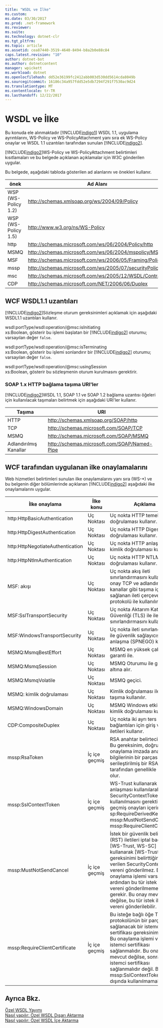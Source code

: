 ```yaml
---
title: "WSDL ve İlke"
ms.custom: 
ms.date: 03/30/2017
ms.prod: .net-framework
ms.reviewer: 
ms.suite: 
ms.technology: dotnet-clr
ms.tgt_pltfrm: 
ms.topic: article
ms.assetid: cea87440-3519-4640-8494-b8a2b0e88c84
caps.latest.revision: "10"
author: dotnet-bot
ms.author: dotnetcontent
manager: wpickett
ms.workload: dotnet
ms.openlocfilehash: dd52e36199fc2412abb003d530dd5614cda8049b
ms.sourcegitcommit: 16186c34a957fdd52e5db7294f291f7530ac9d24
ms.translationtype: MT
ms.contentlocale: tr-TR
ms.lasthandoff: 12/22/2017
---
```

# <a name="wsdl-and-policy"></a>WSDL ve İlke
Bu konuda ele alınmaktadır [!INCLUDE[indigo1](../../../../includes/indigo1-md.md)] WSDL 1.1, uygulama ayrıntılarını, WS-Policy ve WS-PolicyAttachment yanı sıra ek WS-Policy onaylar ve WSDL 1.1 uzantıları tarafından sunulan [!INCLUDE[indigo2](../../../../includes/indigo2-md.md)].  
  
 [!INCLUDE[indigo2](../../../../includes/indigo2-md.md)]WS-Policy ve WS-PolicyAttachment belirtimleri kısıtlamaları ve bu belgede açıklanan açıklamalar için W3C gönderilen uygular.  
  
 Bu belgede, aşağıdaki tabloda gösterilen ad alanlarını ve önekleri kullanır.  
  
|önek|Ad Alanı|  
|------------|---------------|  
|WSP (WS-Policy 1.2)|http://schemas.xmlsoap.org/ws/2004/09/Policy|  
|WSP (WS-Policy 1.5)|http://www.w3.org/ns/WS-Policy|  
|http|http://schemas.microsoft.com/ws/06/2004/Policy/http|  
|MSMQ|http://schemas.microsoft.com/ws/06/2004/mspolicy/MSMQ|  
|MSF|http://schemas.microsoft.com/ws/2006/05/Framing/Policy|  
|mssp|http://schemas.microsoft.com/ws/2005/07/securityPolicy|  
|msc|http://schemas.microsoft.com/ws/2005/12/WSDL/Contract|  
|CDP|http://schemas.microsoft.com/NET/2006/06/Duplex|  
  
## <a name="wcf-wsdl11-extensions"></a>WCF WSDL1.1 uzantıları  
 [!INCLUDE[indigo2](../../../../includes/indigo2-md.md)]Sözleşme oturum gereksinimleri açıklamak için aşağıdaki WSDL1.1 uzantıları kullanır.  
  
 wsdl:portType/wsdl:operation/@msc:isInitiating  
 xs:Boolean, gösterir bu işlemi başlatan bir [!INCLUDE[indigo2](../../../../includes/indigo2-md.md)] oturumu; varsayılan değer `false`.  
  
 wsdl:portType/wsdl:operation/@msc:isTerminating  
 xs:Boolean, gösterir bu işlemi sonlandırır bir [!INCLUDE[indigo2](../../../../includes/indigo2-md.md)] oturumu; varsayılan değer `false`.  
  
 wsdl:portType/wsdl:operation/@msc:usingSession  
 xs:Boolean, gösterir bu sözleşmenin oturum kurulmasını gerektirir.  
  
### <a name="soap-1x-http-binding-transport-uris"></a>SOAP 1.x HTTP bağlama taşıma URI'ler  
 [!INCLUDE[indigo2](../../../../includes/indigo2-md.md)]WSDL 1.1, SOAP 1.1 ve SOAP 1.2 bağlama uzantısı öğeleri için kullanılacak taşımaları belirtmek için aşağıdaki URI'ler kullanır.  
  
|Taşıma|URI|  
|---------------|---------|  
|HTTP|http://schemas.xmlsoap.org/SOAP/http|  
|TCP|http://schemas.microsoft.com/SOAP/TCP|  
|MSMQ|http://schemas.microsoft.com/SOAP/MSMQ|  
|Adlandırılmış Kanallar|http://schemas.microsoft.com/SOAP/Named-Pipe|  
  
## <a name="policy-assertions-implemented-by-wcf"></a>WCF tarafından uygulanan ilke onaylamalarını  
 Web hizmetleri belirtimleri sunulan ilke onaylamalarını yanı sıra (WS-*) ve bu belgenin diğer bölümlerinde açıklanan [!INCLUDE[indigo2](../../../../includes/indigo2-md.md)] aşağıdaki ilke onaylamalarını uygular.  
  
|İlke onaylama|İlke konu|Açıklama|  
|----------------------|--------------------|-----------------|  
|http:HttpBasicAuthentication|Uç Noktası|Uç nokta HTTP temel kimlik doğrulaması kullanır.|  
|http:HttpDigestAuthentication|Uç Noktası|Uç nokta HTTP Digest kimlik doğrulaması kullanır.|  
|http:HttpNegotiateAuthentication|Uç Noktası|Uç nokta HTTP anlaşması kimlik doğrulaması kullanır.|  
|http:HttpNtlmAuthentication|Uç Noktası|Uç nokta HTTP NTLM kimlik doğrulaması kullanır.|  
|MSF: akışı|Uç Noktası|Uç nokta akış ileti sınırlandırmasını kullanır. Bu onay TCP ve adlandırılmış kanallar gibi taşıma için sağlanan ileti çerçeveleme protokolü ile kullanılır.|  
|MSF:SslTransportSecurity|Uç Noktası|Uç nokta Aktarım Katmanı Güvenliği (TLS) ile ileti sınırlandırmasını kullanır.|  
|MSF:WindowsTransportSecurity|Uç Noktası|Uç nokta ileti sınırlandırmasını ile güvenlik sağlayıcısı anlaşma (SPNEGO) kullanır.|  
|MSMQ:MsmqBestEffort|Uç Noktası|MSMQ en yüksek çaba garanti ile.|  
|MSMQ:MsmqSession|Uç Noktası|MSMQ Oturumu ile güvence altına alır.|  
|MSMQ:MsmqVolatile|Uç Noktası|MSMQ geçici.|  
|MSMQ: kimlik doğrulaması|Uç Noktası|Kimlik doğrulaması ile MSMQ taşıma kullanılır.|  
|MSMQ:WindowsDomain|Uç Noktası|MSMQ Windows etki alanı kimlik doğrulaması kullanır.|  
|CDP:CompositeDuplex|Uç Noktası|Uç nokta iki ayrı ters aktarım bağlantıları için giriş ve çıkış iletileri kullanır.|  
|mssp:RsaToken|İç içe geçmiş|RSA anahtar belirteci onayı. Bu gereksinim, doğrudan bir onaylama imzada anahtar bilgilerinin bir parçası olarak serileştirilmiş bir RSA anahtarı tarafından genellikle uyulmuş olur.|  
|mssp:SslContextToken|İç içe geçmiş|WS-Trust kullanarak ikili TLS anlaşması kullanılarak edinilen SecurityContextToken kullanılmasını gerektirir. İç içe geçmiş onayları içerir: sp:RequireDerivedKeys, mssp:MustNotSendCancel, mssp:RequireClientCertificate.|  
|mssp:MustNotSendCancel|İç içe geçmiş|İstek bir güvenlik belirteci (RST) iletileri iptal bağlama [WS-Trust, WS-SC] kullanarak [WS-Trust] isteyin gereksinimi belirttiğinden verilen SecurityContextToken vereni gönderilmez. Bu onaylama işlemi varsa, ardından bu tür istek iletilerini vereni gönderilmemesi gerekir. Bu onay mevcut değilse, bu tür istek iletilerini vereni gönderilebilir.|  
|mssp:RequireClientCertificate|İç içe geçmiş|Bu isteğe bağlı öğe TLSNEGO protokolünün bir parçası sağlanacak bir istemci sertifikası gereksinimi belirtir. Bu onaylama işlemi varsa, bir istemci sertifikası sağlanmalıdır. Bu onay mevcut değilse, sonra bir istemci sertifikası sağlanmalıdır değil. Bu onay mssp:SslContextToken dışında kullanılmamalıdır.|  
  
## <a name="see-also"></a>Ayrıca Bkz.  
 [Özel WSDL Yayımı](../../../../docs/framework/wcf/samples/custom-wsdl-publication.md)  
 [Nasıl yapılır: Özel WSDL Dışarı Aktarma](../../../../docs/framework/wcf/extending/how-to-export-custom-wsdl.md)  
 [Nasıl yapılır: Özel WSDL İçe Aktarma](../../../../docs/framework/wcf/extending/how-to-import-custom-wsdl.md)
